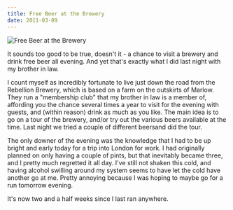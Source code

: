 ```yaml
---
title: Free Beer at the Brewery
date: 2011-03-09
---
```


![Free Beer at the Brewery](https://source.unsplash.com/LuQ2ex5HY3c/1600x900)

It sounds too good to be true, doesn't it - a chance to visit a brewery and drink free beer all evening. And yet that's exactly what I did last night with my brother in law.

I count myself as incredibly fortunate to live just down the road from the Rebellion Brewery, which is based on a farm on the outskirts of Marlow. They run a "membership club" that my brother in law is a member of, affording you the chance several times a year to visit for the evening with guests, and (within reason) drink as much as you like. The main idea is to go on a tour of the brewery, and/or try out the various beers available at the time. Last night we tried a couple of different beersand did the tour.

The only downer of the evening was the knowledge that I had to be up bright and early today for a trip into London for work. I had originally planned on only having a couple of pints, but that inevitably became three, and I pretty much regretted it all day. I've still not shaken this cold, and having alcohol swilling around my system seems to have let the cold have another go at me. Pretty annoying because I was hoping to maybe go for a run tomorrow evening.

It's now two and a half weeks since I last ran anywhere.